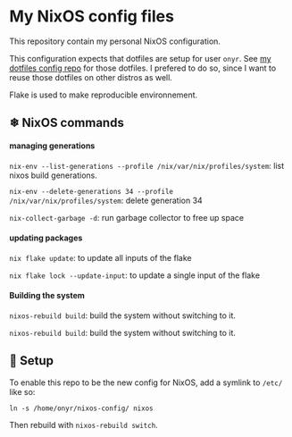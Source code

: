 # My NixOS config files

This repository contain my personal NixOS configuration.

This configuration expects that dotfiles are setup for user `onyr`. See [my dotfiles config repo](https://github.com/0nyr/dotfiles) for those dotfiles. I prefered to do so, since I want to reuse those dotfiles on other distros as well.

Flake is used to make reproducible environnement.

## ❄ NixOS commands

#### managing generations

`nix-env --list-generations --profile /nix/var/nix/profiles/system`: list nixos build generations.

`nix-env --delete-generations 34 --profile /nix/var/nix/profiles/system`: delete generation 34

`nix-collect-garbage -d`: run garbage collector to free up space

#### updating packages

`nix flake update`: to update all inputs of the flake

`nix flake lock --update-input`: to update a single input of the flake

#### Building the system

`nixos-rebuild build`: build the system without switching to it.

`nixos-rebuild build`: build the system without switching to it.

## 🌱 Setup

To enable this repo to be the new config for NixOS, add a symlink to `/etc/` like so:

```shell
ln -s /home/onyr/nixos-config/ nixos
```

Then rebuild with `nixos-rebuild switch`.
